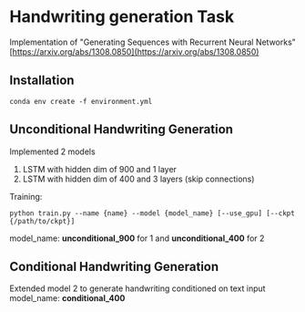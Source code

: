 # Handwriting generation Task

Implementation of "Generating Sequences with Recurrent Neural Networks" 
[https://arxiv.org/abs/1308.0850](https://arxiv.org/abs/1308.0850)

## Installation
`` conda env create -f environment.yml ``

## Unconditional Handwriting Generation

Implemented 2 models
1. LSTM with hidden dim of 900 and 1 layer
2. LSTM with hidden dim of 400 and 3 layers (skip connections)

Training:

`` python train.py --name {name} --model {model_name} [--use_gpu] [--ckpt {/path/to/ckpt}] ``

model_name: **unconditional_900** for 1 and **unconditional_400** for 2

## Conditional Handwriting Generation

Extended model 2 to generate handwriting conditioned on text input
model_name: **conditional_400**